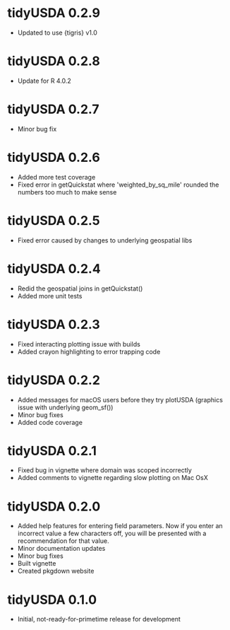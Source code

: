 # tidyUSDA 0.2.9
* Updated to use {tigris} v1.0

# tidyUSDA 0.2.8
* Update for R 4.0.2

# tidyUSDA 0.2.7
* Minor bug fix

# tidyUSDA 0.2.6
* Added more test coverage
* Fixed error in getQuickstat where 'weighted_by_sq_mile' rounded the numbers too much to make sense

# tidyUSDA 0.2.5
* Fixed error caused by changes to underlying geospatial libs

# tidyUSDA 0.2.4
* Redid the geospatial joins in getQuickstat()
* Added more unit tests

# tidyUSDA 0.2.3
* Fixed interacting plotting issue with builds
* Added crayon highlighting to error trapping code

# tidyUSDA 0.2.2 
* Added messages for macOS users before they try plotUSDA (graphics issue with underlying geom_sf())
* Minor bug fixes
* Added code coverage

# tidyUSDA 0.2.1
* Fixed bug in vignette where domain was scoped incorrectly
* Added comments to vignette regarding slow plotting on Mac OsX


# tidyUSDA 0.2.0
* Added help features for entering field parameters. Now if you enter an incorrect value a few characters off, you will be presented with a recommendation for that value.
* Minor documentation updates
* Minor bug fixes
* Built vignette
* Created pkgdown website

# tidyUSDA 0.1.0
* Initial, not-ready-for-primetime release for development

